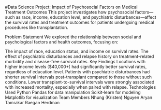 #Data Science Project: Impact of Psychosocial Factors on Medical Treatment Outcomes
This project investigates how psychosocial factors—such as race, income, education level, and psychiatric disturbances—affect the survival rates and treatment outcomes for patients undergoing medical procedures like transplantation.

Problem Statement
We explored the relationship between social and psychological factors and health outcomes, focusing on:

The impact of race, education status, and income on survival rates.
The effect of psychiatric disturbances and relapse history on treatment-related morbidity and disease-free survival rates.
Key Findings
Locations with higher income levels ($40,000+) had significantly better survival rates, regardless of education level.
Patients with psychiatric disturbances had shorter survival intervals post-transplant compared to those without such conditions.
Lower transplant-to-survival intervals were strongly associated with increased mortality, especially when paired with relapse.
Technologies Used
Python
Pandas for data manipulation
Scikit-learn for modeling
Matplotlib for visualization
Team Members
Nhung (Kristen) Nguyen
Aryan Tamrakar
Raegan Herdman
